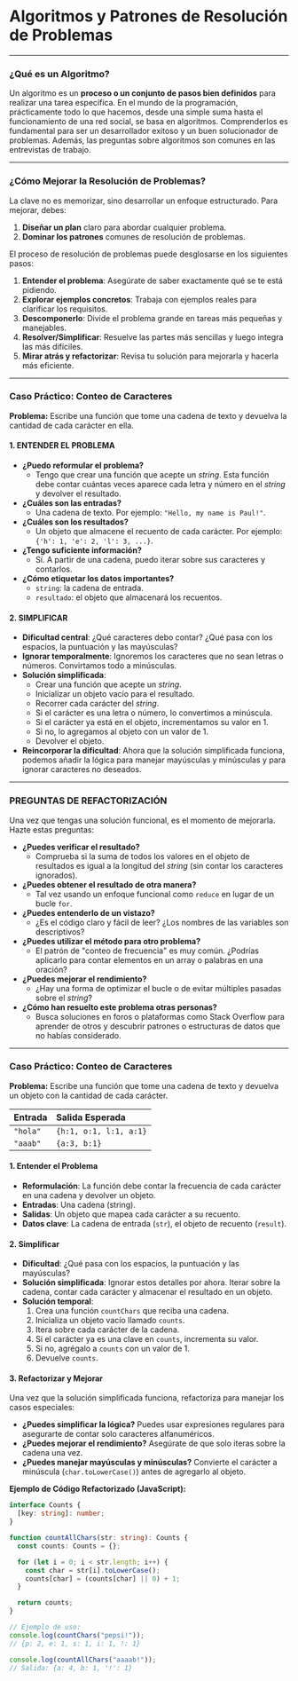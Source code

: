 # Algoritmos y Patrones de Resolución de Problemas

---

### ¿Qué es un Algoritmo?

Un algoritmo es un **proceso o un conjunto de pasos bien definidos** para realizar una tarea específica. En el mundo de la programación, prácticamente todo lo que hacemos, desde una simple suma hasta el funcionamiento de una red social, se basa en algoritmos. Comprenderlos es fundamental para ser un desarrollador exitoso y un buen solucionador de problemas. Además, las preguntas sobre algoritmos son comunes en las entrevistas de trabajo.

---

### ¿Cómo Mejorar la Resolución de Problemas?

La clave no es memorizar, sino desarrollar un enfoque estructurado. Para mejorar, debes:

1.  **Diseñar un plan** claro para abordar cualquier problema.
2.  **Dominar los patrones** comunes de resolución de problemas.

El proceso de resolución de problemas puede desglosarse en los siguientes pasos:

1.  **Entender el problema**: Asegúrate de saber exactamente qué se te está pidiendo.
2.  **Explorar ejemplos concretos**: Trabaja con ejemplos reales para clarificar los requisitos.
3.  **Descomponerlo**: Divide el problema grande en tareas más pequeñas y manejables.
4.  **Resolver/Simplificar**: Resuelve las partes más sencillas y luego integra las más difíciles.
5.  **Mirar atrás y refactorizar**: Revisa tu solución para mejorarla y hacerla más eficiente.

---

### Caso Práctico: Conteo de Caracteres

**Problema:** Escribe una función que tome una cadena de texto y devuelva la cantidad de cada carácter en ella.

#### 1. ENTENDER EL PROBLEMA

- **¿Puedo reformular el problema?**
  - Tengo que crear una función que acepte un _string_. Esta función debe contar cuántas veces aparece cada letra y número en el _string_ y devolver el resultado.
- **¿Cuáles son las entradas?**
  - Una cadena de texto. Por ejemplo: `"Hello, my name is Paul!"`.
- **¿Cuáles son los resultados?**
  - Un objeto que almacene el recuento de cada carácter. Por ejemplo: `{'h': 1, 'e': 2, 'l': 3, ...}`.
- **¿Tengo suficiente información?**
  - Sí. A partir de una cadena, puedo iterar sobre sus caracteres y contarlos.
- **¿Cómo etiquetar los datos importantes?**
  - `string`: la cadena de entrada.
  - `resultado`: el objeto que almacenará los recuentos.

#### 2. SIMPLIFICAR

- **Dificultad central**: ¿Qué caracteres debo contar? ¿Qué pasa con los espacios, la puntuación y las mayúsculas?
- **Ignorar temporalmente**: Ignoremos los caracteres que no sean letras o números. Convirtamos todo a minúsculas.
- **Solución simplificada**:
  - Crear una función que acepte un _string_.
  - Inicializar un objeto vacío para el resultado.
  - Recorrer cada carácter del _string_.
  - Si el carácter es una letra o número, lo convertimos a minúscula.
  - Si el carácter ya está en el objeto, incrementamos su valor en 1.
  - Si no, lo agregamos al objeto con un valor de 1.
  - Devolver el objeto.
- **Reincorporar la dificultad**: Ahora que la solución simplificada funciona, podemos añadir la lógica para manejar mayúsculas y minúsculas y para ignorar caracteres no deseados.

---

### PREGUNTAS DE REFACTORIZACIÓN

Una vez que tengas una solución funcional, es el momento de mejorarla. Hazte estas preguntas:

- **¿Puedes verificar el resultado?**
  - Comprueba si la suma de todos los valores en el objeto de resultados es igual a la longitud del _string_ (sin contar los caracteres ignorados).
- **¿Puedes obtener el resultado de otra manera?**
  - Tal vez usando un enfoque funcional como `reduce` en lugar de un bucle `for`.
- **¿Puedes entenderlo de un vistazo?**
  - ¿Es el código claro y fácil de leer? ¿Los nombres de las variables son descriptivos?
- **¿Puedes utilizar el método para otro problema?**
  - El patrón de "conteo de frecuencia" es muy común. ¿Podrías aplicarlo para contar elementos en un array o palabras en una oración?
- **¿Puedes mejorar el rendimiento?**
  - ¿Hay una forma de optimizar el bucle o de evitar múltiples pasadas sobre el _string_?
- **¿Cómo han resuelto este problema otras personas?**
  - Busca soluciones en foros o plataformas como Stack Overflow para aprender de otros y descubrir patrones o estructuras de datos que no habías considerado.

---

### Caso Práctico: Conteo de Caracteres

**Problema:** Escribe una función que tome una cadena de texto y devuelva un objeto con la cantidad de cada carácter.

| Entrada  | Salida Esperada        |
| :------- | :--------------------- |
| `"hola"` | `{h:1, o:1, l:1, a:1}` |
| `"aaab"` | `{a:3, b:1}`           |

#### 1\. Entender el Problema

- **Reformulación**: La función debe contar la frecuencia de cada carácter en una cadena y devolver un objeto.
- **Entradas**: Una cadena (string).
- **Salidas**: Un objeto que mapea cada carácter a su recuento.
- **Datos clave**: La cadena de entrada (`str`), el objeto de recuento (`result`).

#### 2\. Simplificar

- **Dificultad**: ¿Qué pasa con los espacios, la puntuación y las mayúsculas?
- **Solución simplificada**: Ignorar estos detalles por ahora. Iterar sobre la cadena, contar cada carácter y almacenar el resultado en un objeto.
- **Solución temporal**:
  1.  Crea una función `countChars` que reciba una cadena.
  2.  Inicializa un objeto vacío llamado `counts`.
  3.  Itera sobre cada carácter de la cadena.
  4.  Si el carácter ya es una clave en `counts`, incrementa su valor.
  5.  Si no, agrégalo a `counts` con un valor de 1.
  6.  Devuelve `counts`.

#### 3\. Refactorizar y Mejorar

Una vez que la solución simplificada funciona, refactoriza para manejar los casos especiales:

- **¿Puedes simplificar la lógica?** Puedes usar expresiones regulares para asegurarte de contar solo caracteres alfanuméricos.
- **¿Puedes mejorar el rendimiento?** Asegúrate de que solo iteras sobre la cadena una vez.
- **¿Puedes manejar mayúsculas y minúsculas?** Convierte el carácter a minúscula (`char.toLowerCase()`) antes de agregarlo al objeto.

**Ejemplo de Código Refactorizado (JavaScript):**

```ts
interface Counts {
  [key: string]: number;
}

function countAllChars(str: string): Counts {
  const counts: Counts = {};

  for (let i = 0; i < str.length; i++) {
    const char = str[i].toLowerCase();
    counts[char] = (counts[char] || 0) + 1;
  }

  return counts;
}

// Ejemplo de uso:
console.log(countChars("pepsi!"));
// {p: 2, e: 1, s: 1, i: 1, !: 1}

console.log(countAllChars("aaaab!"));
// Salida: {a: 4, b: 1, '!': 1}
```
